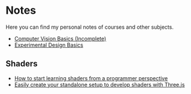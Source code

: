 # Notes

Here you can find my personal notes of courses and other subjects.

 - <a class="notes-item" href="javascript:;" data-file="content/notes/01-cv-basics.md">Computer Vision Basics (Incomplete)</a>
 - <a class="notes-item" href="javascript:;" data-file="content/notes/02-experiment-design-basics.md">Experimental Design Basics</a>

 ## Shaders

 - <a class="notes-item" href="javascript:;" data-file="content/notes/03-shaders-1.md">How to start learning shaders from a programmer perspective</a>
 - <a class="notes-item" href="javascript:;" data-file="content/notes/04-shaders-2.md">Easily create your standalone setup to develop shaders with Three.js</a>
